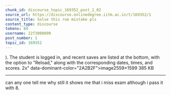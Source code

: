 ```yaml
---
chunk_id: discourse_topic_169352_post_1_02
source_url: https://discourse.onlinedegree.iitm.ac.in/t/169352/1
source_title: Solve this roe mistake pls
content_type: discourse
tokens: 84
username: 22f3000099
post_number: 1
topic_id: 169352
---
```


). The student is logged in, and recent saves are listed at the bottom, with the option to "Reload," along with the corresponding dates, times, and scores. 2x" data-dominant-color="2A2B2F">image2559×1599 385 KB

---

can any one tell me why still it shows me that i miss exam although i pass it with 8.
